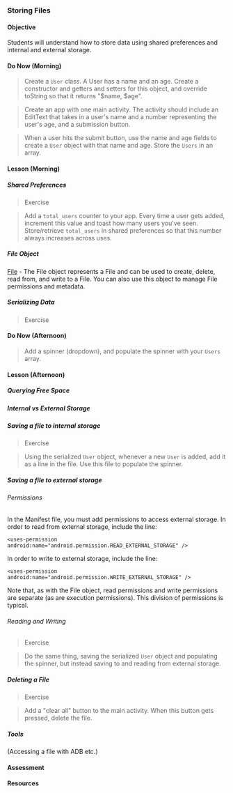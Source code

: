 ### Storing Files

#### Objective

Students will understand how to store data using shared preferences and internal and external storage.

#### Do Now (Morning)

> Create a `User` class. A User has a name and an age. Create a constructor and getters and setters for this object, and override toString so that it returns "$name, $age".

> Create an app with one main activity. The activity should include an EditText that takes in a user's name and
> a number representing the user's age, and a submission button.

> When a user hits the submit button, use the name and age fields to create a `User` object with that name and age. Store the `Users` in an array.

#### Lesson (Morning)

##### Shared Preferences

> Exercise

> Add a `total_users` counter to your app. Every time a user gets added, increment this value and toast how many users you've seen. Store/retrieve `total_users` in shared preferences so that this number always increases across uses.

##### File Object

[File](http://developer.android.com/reference/java/io/File.html) - The File object represents a File and can be used to create, delete, read from, and write to a File. You can also use this object to manage File permissions and metadata.

##### Serializing Data

> Exercise

> 

#### Do Now (Afternoon)

> Add a spinner (dropdown), and populate the spinner with your `Users` array.

#### Lesson (Afternoon)

##### Querying Free Space

##### Internal vs External Storage



##### Saving a file to internal storage

> Exercise

> Using the serialized `User` object, whenever a new `User` is added, add it as a line in the file. Use this file
to populate the spinner.

##### Saving a file to external storage

###### Permissions

In the Manifest file, you must add permissions to access external storage. In order to read from external storage, include the line:

```
<uses-permission android:name="android.permission.READ_EXTERNAL_STORAGE" />
```

In order to write to external storage, include the line:

```
<uses-permission android:name="android.permission.WRITE_EXTERNAL_STORAGE" />
```

Note that, as with the File object, read permissions and write permissions are separate (as are execution permissions). This division of permissions is typical.

###### Reading and Writing

> Exercise

> Do the same thing, saving the serialized `User` object and populating the spinner, but instead saving to and reading from external storage.

##### Deleting a File

> Exercise

> Add a "clear all" button to the main activity. When this button gets pressed, delete the file.

##### Tools

(Accessing a file with ADB etc.)

#### Assessment

#### Resources

